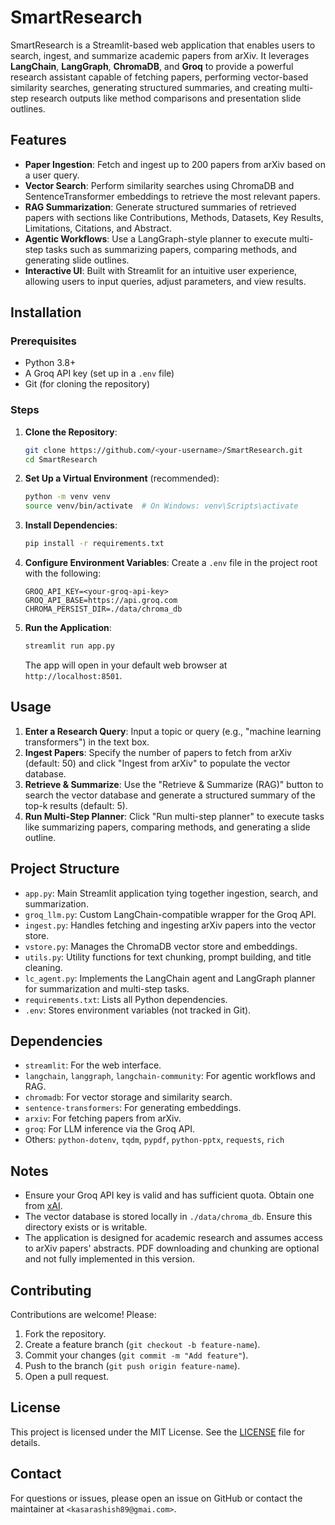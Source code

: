 # SmartResearch

SmartResearch is a Streamlit-based web application that enables users to search, ingest, and summarize academic papers from arXiv. It leverages **LangChain**, **LangGraph**, **ChromaDB**, and **Groq** to provide a powerful research assistant capable of fetching papers, performing vector-based similarity searches, generating structured summaries, and creating multi-step research outputs like method comparisons and presentation slide outlines.

## Features
- **Paper Ingestion**: Fetch and ingest up to 200 papers from arXiv based on a user query.
- **Vector Search**: Perform similarity searches using ChromaDB and SentenceTransformer embeddings to retrieve the most relevant papers.
- **RAG Summarization**: Generate structured summaries of retrieved papers with sections like Contributions, Methods, Datasets, Key Results, Limitations, Citations, and Abstract.
- **Agentic Workflows**: Use a LangGraph-style planner to execute multi-step tasks such as summarizing papers, comparing methods, and generating slide outlines.
- **Interactive UI**: Built with Streamlit for an intuitive user experience, allowing users to input queries, adjust parameters, and view results.

## Installation

### Prerequisites
- Python 3.8+
- A Groq API key (set up in a `.env` file)
- Git (for cloning the repository)

### Steps
1. **Clone the Repository**:
   ```bash
   git clone https://github.com/<your-username>/SmartResearch.git
   cd SmartResearch
   ```

2. **Set Up a Virtual Environment** (recommended):
   ```bash
   python -m venv venv
   source venv/bin/activate  # On Windows: venv\Scripts\activate
   ```

3. **Install Dependencies**:
   ```bash
   pip install -r requirements.txt
   ```

4. **Configure Environment Variables**:
   Create a `.env` file in the project root with the following:
   ```plaintext
   GROQ_API_KEY=<your-groq-api-key>
   GROQ_API_BASE=https://api.groq.com
   CHROMA_PERSIST_DIR=./data/chroma_db
   ```

5. **Run the Application**:
   ```bash
   streamlit run app.py
   ```

   The app will open in your default web browser at `http://localhost:8501`.

## Usage
1. **Enter a Research Query**: Input a topic or query (e.g., "machine learning transformers") in the text box.
2. **Ingest Papers**: Specify the number of papers to fetch from arXiv (default: 50) and click "Ingest from arXiv" to populate the vector database.
3. **Retrieve & Summarize**: Use the "Retrieve & Summarize (RAG)" button to search the vector database and generate a structured summary of the top-k results (default: 5).
4. **Run Multi-Step Planner**: Click "Run multi-step planner" to execute tasks like summarizing papers, comparing methods, and generating a slide outline.

## Project Structure
- `app.py`: Main Streamlit application tying together ingestion, search, and summarization.
- `groq_llm.py`: Custom LangChain-compatible wrapper for the Groq API.
- `ingest.py`: Handles fetching and ingesting arXiv papers into the vector store.
- `vstore.py`: Manages the ChromaDB vector store and embeddings.
- `utils.py`: Utility functions for text chunking, prompt building, and title cleaning.
- `lc_agent.py`: Implements the LangChain agent and LangGraph planner for summarization and multi-step tasks.
- `requirements.txt`: Lists all Python dependencies.
- `.env`: Stores environment variables (not tracked in Git).

## Dependencies
- `streamlit`: For the web interface.
- `langchain`, `langgraph`, `langchain-community`: For agentic workflows and RAG.
- `chromadb`: For vector storage and similarity search.
- `sentence-transformers`: For generating embeddings.
- `arxiv`: For fetching papers from arXiv.
- `groq`: For LLM inference via the Groq API.
- Others: `python-dotenv`, `tqdm`, `pypdf`, `python-pptx`, `requests`, `rich`

## Notes
- Ensure your Groq API key is valid and has sufficient quota. Obtain one from [xAI](https://x.ai/api).
- The vector database is stored locally in `./data/chroma_db`. Ensure this directory exists or is writable.
- The application is designed for academic research and assumes access to arXiv papers' abstracts. PDF downloading and chunking are optional and not fully implemented in this version.

## Contributing
Contributions are welcome! Please:
1. Fork the repository.
2. Create a feature branch (`git checkout -b feature-name`).
3. Commit your changes (`git commit -m "Add feature"`).
4. Push to the branch (`git push origin feature-name`).
5. Open a pull request.

## License
This project is licensed under the MIT License. See the [LICENSE](LICENSE) file for details.

## Contact
For questions or issues, please open an issue on GitHub or contact the maintainer at `<kasarashish89@gmai.com>`.

